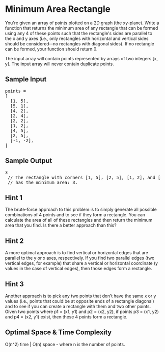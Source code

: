 # Minimum Area Rectangle

  You're given an array of points plotted on a 2D graph (the xy-plane). Write a
  function that returns the minimum area of any rectangle that can be formed
  using any 4 of these points such that the rectangle's sides are parallel to
  the x and y axes (i.e., only rectangles with horizontal and vertical sides
  should be considered--no rectangles with diagonal sides). If no rectangle can
  be formed, your function should return <span>0</span>.

  The input array will contain points represented by arrays of two integers
  [x, y]. The input array will never contain duplicate points.

## Sample Input

<pre>
points =
[
  [1, 5], 
  [5, 1], 
  [4, 2], 
  [2, 4], 
  [2, 2], 
  [1, 2], 
  [4, 5], 
  [2, 5], 
  [-1, -2], 
]
</pre>

## Sample Output

<pre>
3
 // The rectangle with corners [1, 5], [2, 5], [1, 2], and [2, 2]
 // has the minimum area: 3.
</pre>

## Hint 1

  The brute-force approach to this problem is to simply generate all possible
  combinations of 4 points and to see if they form a rectangle. You can
  calculate the area of all of these rectangles and then return the minimum area
  that you find. Is there a better approach than this?

## Hint 2

  A more optimal approach is to find vertical or horizontal edges that are
  parallel to the y or x axes, respectively. If you find two parallel edges (two
  vertical edges, for example) that share a vertical or horizontal coordinate (y
  values in the case of vertical edges), then those edges form a rectangle.

## Hint 3

  Another approach is to pick any two points that don't have the same x or y
  values (i.e., points that could be at opposite ends of a rectangle diagonal)
  and to see if you can create a rectangle with them and two other points. Given
  two points where <span>p1 = (x1, y1)</span> and <span>p2 = (x2, y2)</span>, if
  points <span>p3 = (x1, y2)</span> and <span>p4 = (x2, y1)</span> exist, then
  these 4 points form a rectangle.

## Optimal Space & Time Complexity

O(n^2) time | O(n) space - where n is the number of points.
